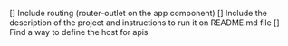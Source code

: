 [] Include routing (router-outlet on the app component)
[] Include the description of the project and instructions to run it on README.md file
[] Find a way to define the host for apis